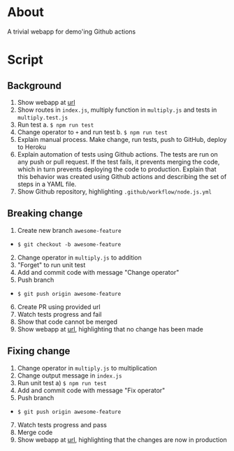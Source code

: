 # About
A trivial webapp for demo'ing Github actions

# Script

## Background
1) Show webapp at [url](http://ls-actions-demo.herokuapp.com/)
2) Show routes in `index.js`, multiply function in `multiply.js` and tests in `multiply.test.js`
3) Run test
  a. `$ npm run test`
4) Change operator to `+` and run test
  b. `$ npm run test`
5) Explain manual process. Make change, run tests, push to GitHub, deploy to Heroku
6) Explain automation of tests using Github actions. The tests are run on any push or pull request. If the test fails, it prevents merging the code, which in turn prevents deploying the code to production. Explain that this behavior was created using Github actions and describing the set of steps in a YAML file. 
7) Show Github repository, highlighting `.github/workflow/node.js.yml`

## Breaking change
1) Create new branch `awesome-feature` 
  * `$ git checkout -b awesome-feature`
2) Change operator in `multiply.js` to addition
3) "Forget" to run unit test
4) Add and commit code with message "Change operator"
5) Push branch 
  * `$ git push origin awesome-feature`
6) Create PR using provided url 
7) Watch tests progress and fail
8) Show that code cannot be merged
9) Show webapp at [url](http://ls-actions-demo.herokuapp.com/), highlighting that no change has been made

## Fixing change
1) Change operator in `multiply.js` to multiplication
2) Change output message in `index.js`
3) Run unit test 
  a) `$ npm run test`
4) Add and commit code with message "Fix operator"
5) Push branch 
  * `$ git push origin awesome-feature`
7) Watch tests progress and pass
8) Merge code
9) Show webapp at [url](http://ls-actions-demo.herokuapp.com/), highlighting that the changes are now in production
